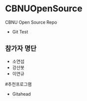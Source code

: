 # CBNUOpenSource
CBNU Open Source Repo
* Git Test

## 참가자 명단	
* 소연섭
* 강산봇  
* 이연규

#추천프로그램
* Gitahead